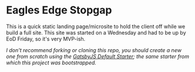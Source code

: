 # Eagles Edge Stopgap

This is a quick static landing page/microsite to hold the client off while we build a full site. This site was started on a Wednesday and had to be up by EoD Friday, so it's very MVP-ish.

_I don't recommend forking or cloning this repo, you should create a new one from scratch using the [GatsbyJS Default Starter](https://github.com/gatsbyjs/gatsby-starter-default); the same starter from which this project was bootstrapped._